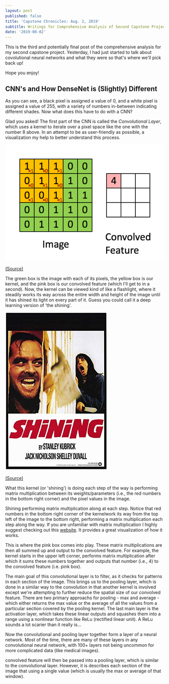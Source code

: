 ```yaml
---
layout: post
published: false
title: 'Capstone Chronicles: Aug. 2, 2019'
subtitle: Writings for Comprehensive Analysis of Second Capstone Project
date: '2019-08-02'
---
```

This is the third and potentially final post of the comprehensive analysis for my second capstone project. Yesterday, I had just started to talk about covolutional neural networks and what they were so that's where we'll pick back up! 

Hope you enjoy!

## CNN's and How DenseNet is (Slightly) Different

As you can see, a black pixel is assigned a value of 0, and a white pixel is assigned a value of 255, with a variety of numbers in-between indicating different shades. Now what does this have to do with a CNN?

Glad you asked! The first part of the CNN is called the _Convolutional Layer_, which uses a kernel to iterate over a pixel space like the one with the number 8 above. In an attempt to be as user-friendly as possible, a visualization my help to better understand this process.

![cnn_kernel.gif](/img/cnn_kernel.gif)

[(Source)](https://hackernoon.com/visualizing-parts-of-convolutional-neural-networks-using-keras-and-cats-5cc01b214e59)

The green box is the image with each of its pixels, the yellow box is our kernel, and the pink box is our convolved feature (which I'll get to in a second). Now, the kernel can be viewed kind of like a flashlight, where it steadily works its way across the entire width and height of the image until it has shined its light on every part of it. Guess you could call it a deep learning version of 'the shining'. 

![the_shining.jpg](/img/the_shining.jpg)

[(Source)](https://www.amazon.com/Shining-POSTER-Movie-11-Inches/dp/B00KK6JLZY)

What this kernel (or 'shining') is doing each step of the way is performing matrix multiplication between its weights/parameters (i.e., the red numbers in the bottom right corner) and the pixel values in the image.

Shining performing matrix multiplication along at each step. Notice that red numbers in the bottom right corner of the kernelwork its way from the top left of the image to the bottom right, performing a matrix multiplication each step along the way. If you are unfamiliar with matrix multiplication I highly suggest checking out this [website](http://matrixmultiplication.xyz/). It provides a great visualization of how it works. 

This is where the pink box comes into play. These matrix multiplications are then all summed up and output to the convolved feature. For example, the kernel starts in the upper left corner, performs matrix multiplication after which it sums these numbers together and outputs that number (i.e., 4) to the convolved feature (i.e. pink box).

The main goal of this convolutional layer is to filter, as it checks for patterns in each section of the image. This brings us to the pooling layer, which is done in a similar way to the convolution in that another kernel is involved except we're attempting to further reduce the spatial size of our convolved feature. There are two primary approachs for pooling - max and average - which either returns the max value or the average of all the values from a particular section covered by the pooling kernel. The last main layer is the activation layer, which takes these linear outputs and squashes them into a range using a nonlinear function like ReLu (rectified linear unit). A ReLu sounds a lot scarier than it really is...



Now the convolutional and pooling layer together form a layer of a neural network. Most of the time, there are many of these layers in any convolutional neural network, with 100+ layers not being uncommon for more complicated data (like medical images). 



convolved feature will then be passed into a pooling layer, which is similar to the convolutional layer. However, it is describes each section of the image that using a single value (which is usually the max or average of that window). 